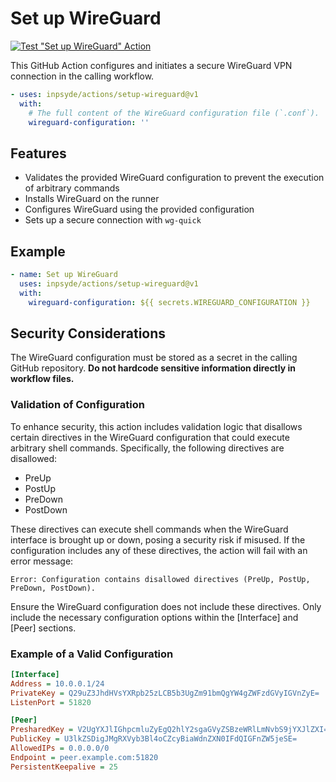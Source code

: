 # Set up WireGuard

[![Test "Set up WireGuard" Action](https://img.shields.io/github/actions/workflow/status/inpsyde/actions/test-setup-wireguard.yml)](https://github.com/inpsyde/actions/actions/workflows/test-setup-wireguard.yml)

This GitHub Action configures and initiates a secure WireGuard VPN connection in the calling
workflow.

```yml
- uses: inpsyde/actions/setup-wireguard@v1
  with:
    # The full content of the WireGuard configuration file (`.conf`).
    wireguard-configuration: ''
```

## Features

- Validates the provided WireGuard configuration to prevent the execution of arbitrary commands
- Installs WireGuard on the runner
- Configures WireGuard using the provided configuration
- Sets up a secure connection with `wg-quick`

## Example

```yml
- name: Set up WireGuard
  uses: inpsyde/actions/setup-wireguard@v1
  with:
    wireguard-configuration: ${{ secrets.WIREGUARD_CONFIGURATION }}
```

## Security Considerations

The WireGuard configuration must be stored as a secret in the calling GitHub repository. **Do not
hardcode sensitive information directly in workflow files.**

### Validation of Configuration

To enhance security, this action includes validation logic that disallows certain directives in the
WireGuard configuration that could execute arbitrary shell commands. Specifically, the following
directives are disallowed:

- PreUp
- PostUp
- PreDown
- PostDown

These directives can execute shell commands when the WireGuard interface is brought up or down,
posing a security risk if misused. If the configuration includes any of these directives, the action
will fail with an error message:

```text
Error: Configuration contains disallowed directives (PreUp, PostUp, PreDown, PostDown).
```

Ensure the WireGuard configuration does not include these directives. Only include the necessary
configuration options within the [Interface] and [Peer] sections.

### Example of a Valid Configuration

```ini
[Interface]
Address = 10.0.0.1/24
PrivateKey = Q29uZ3JhdHVsYXRpb25zLCB5b3UgZm91bmQgYW4gZWFzdGVyIGVnZyE=
ListenPort = 51820

[Peer]
PresharedKey = V2UgYXJlIGhpcmluZyEgQ2hlY2sgaGVyZSBzeWRlLmNvbS9jYXJlZXI=
PublicKey = U3lkZSDigJMgRXVyb3Bl4oCZcyBiaWdnZXN0IFdQIGFnZW5jeSE=
AllowedIPs = 0.0.0.0/0
Endpoint = peer.example.com:51820
PersistentKeepalive = 25
```
